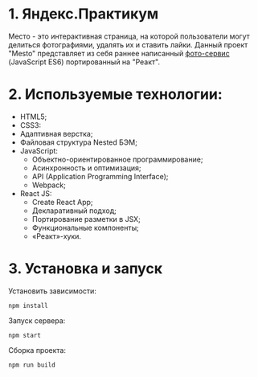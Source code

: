 # 1. Яндекс.Практикум
Место - это интерактивная страница, на которой пользователи могут делиться фотографиями, удалять их и ставить лайки.
Данный проект "Mesto" представляет из себя раннее написанный [фото-сервис](https://github.com/yulieyv/mesto) (JavaScript ES6) портированный на "Реакт".

# 2. Используемые технологии:
- HTML5;
- CSS3:
- Адаптивная верстка;
- Файловая структура Nested БЭМ;
- JavaScript:
  * Объектно-ориентированное программирование;
  * Асинхронность и оптимизация;
  * API (Application Programming Interface);
  * Webpack;
- React JS:
  * Create React App;
  * Декларативный подход;
  * Портирование разметки в JSX;
  * Функциональные компоненты;
  * «Реакт»-хуки.

# 3. Установка и запуск

Установить зависимости:
```
npm install
```
Запуск сервера:
```
npm start
```
Сборка проекта:
```
npm run build
```
